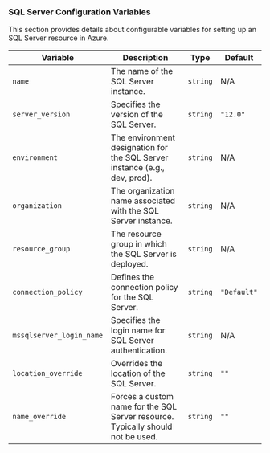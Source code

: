 ### SQL Server Configuration Variables

This section provides details about configurable variables for setting up an SQL Server resource in Azure.

| **Variable**                | **Description**                                                                                               | **Type**     | **Default**   |
|-----------------------------|---------------------------------------------------------------------------------------------------------------|--------------|---------------|
| `name`                      | The name of the SQL Server instance.                                                                         | `string`     | N/A           |
| `server_version`            | Specifies the version of the SQL Server.                                                                     | `string`     | `"12.0"`      |
| `environment`               | The environment designation for the SQL Server instance (e.g., dev, prod).                                  | `string`     | N/A           |
| `organization`              | The organization name associated with the SQL Server instance.                                               | `string`     | N/A           |
| `resource_group`            | The resource group in which the SQL Server is deployed.                                                      | `string`     | N/A           |
| `connection_policy`         | Defines the connection policy for the SQL Server.                                                            | `string`     | `"Default"`   |
| `mssqlserver_login_name`    | Specifies the login name for SQL Server authentication.                                                      | `string`     | N/A           |
| `location_override`         | Overrides the location of the SQL Server.                                                                    | `string`     | `""`          |
| `name_override`             | Forces a custom name for the SQL Server resource. Typically should not be used.                              | `string`     | `""`          |
